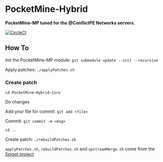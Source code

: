 # PocketMine-Hybrid

__PocketMine-MP tuned for the @ConflictPE Networks servers.__

[![CircleCI](https://circleci.com/gh/ConflictPE/PocketMine-Hybrid/tree/master.svg?style=svg&circle-token=5cc6cfdf621edb101105dddc2387eb5550c33b4f)](https://circleci.com/gh/ConflictPE/PocketMine-Hybrid/tree/master)

## How To

Init the PocketMine-MP module: `git submodule update --init --recursive`

Apply patches: `./applyPatches.sh`

### Create patch ###

`cd PocketMine-Hybrid-Core`

Do changes

Add your file for commit: `git add <file>`

Commit: `git commit -m <msg>`

`cd ..`

Create patch: `./rebuildPatches.sh`



`applyPatches.sh`, `rebuildPatches.sh` and `upstreamMerge.sh` come from the [Spigot project](https://github.com/SpigotMC/Spigot)
